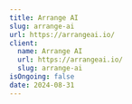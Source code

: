 ```yaml
---
title: Arrange AI
slug: arrange-ai
url: https://arrangeai.io/
client:
  name: Arrange AI
  url: https://arrangeai.io/
  slug: arrange-ai
isOngoing: false
date: 2024-08-31
---
```

